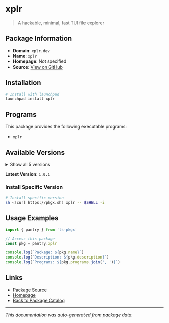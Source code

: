 # xplr

> A hackable, minimal, fast TUI file explorer

## Package Information

- **Domain**: `xplr.dev`
- **Name**: `xplr`
- **Homepage**: Not specified
- **Source**: [View on GitHub](https://github.com/pkgxdev/pantry/tree/main/projects/xplr.dev/package.yml)

## Installation

```bash
# Install with launchpad
launchpad install xplr
```

## Programs

This package provides the following executable programs:

- `xplr`

## Available Versions

<details>
<summary>Show all 5 versions</summary>

- `1.0.1`, `1.0.0`, `0.21.10`, `0.21.9`, `0.21.8`

</details>

**Latest Version**: `1.0.1`

### Install Specific Version

```bash
# Install specific version
sh <(curl https://pkgx.sh) xplr -- $SHELL -i
```

## Usage Examples

```typescript
import { pantry } from 'ts-pkgx'

// Access this package
const pkg = pantry.xplr

console.log(`Package: ${pkg.name}`)
console.log(`Description: ${pkg.description}`)
console.log(`Programs: ${pkg.programs.join(', ')}`)
```

## Links

- [Package Source](https://github.com/pkgxdev/pantry/tree/main/projects/xplr.dev/package.yml)
- [Homepage](#)
- [Back to Package Catalog](../../package-catalog.md)

---

*This documentation was auto-generated from package data.*
